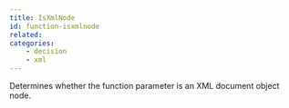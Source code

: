 ```yaml
---
title: IsXmlNode
id: function-isxmlnode
related:
categories:
    - decision
    - xml
---
```


Determines whether the function parameter is
        an XML document object node.